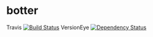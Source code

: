 # botter
Travis [![Build Status](https://travis-ci.org/davidvanlaatum/botter.svg?branch=master)](https://travis-ci.org/davidvanlaatum/botter)
VersionEye [![Dependency Status](https://www.versioneye.com/user/projects/57c2dcf8968d640049e121cc/badge.svg?style=flat-square)](https://www.versioneye.com/user/projects/57c2dcf8968d640049e121cc)
